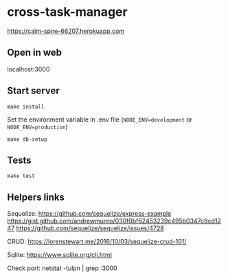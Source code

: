 # cross-task-manager

https://calm-spire-66207.herokuapp.com

## Open in web
localhost:3000

## Start server
```make install```

Set the environment variable in .env file (```NODE_ENV=development``` or ```NODE_ENV=production```)

```make db-setup```

## Tests
```make test```

## Helpers links

Sequelize:
https://github.com/sequelize/express-example
https://gist.github.com/andrewmunro/030f0bf62453239c495b0347c8cd1247
https://github.com/sequelize/sequelize/issues/4728

CRUD:
https://lorenstewart.me/2016/10/03/sequelize-crud-101/

Sqlite:
https://www.sqlite.org/cli.html

Check port:
netstat -tulpn | grep :3000